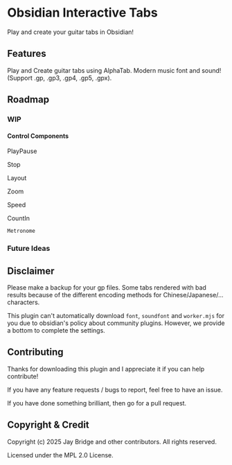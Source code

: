 # Obsidian Interactive Tabs

Play and create your guitar tabs in Obsidian!

<!-- GIF NEEDED -->

## Features

Play and Create guitar tabs using AlphaTab. Modern music font and sound! (Support <!-- .alphatab,--> .gp, .gp3, .gp4, .gp5, .gpx).

## Roadmap

### WIP

#### Control Components

PlayPause

Stop

Layout

Zoom

Speed

CountIn

	Metronome

### Future Ideas

## Disclaimer

Please make a backup for your gp files. Some tabs rendered with bad results because of the different encoding methods for Chinese/Japanese/... characters.

This plugin can't automatically download `font`, `soundfont` and `worker.mjs` for you due to obsidian's policy about community plugins. However, we provide a bottom to complete the settings.

<!-- This plugin doesn't have official relationships with AlphaTab.js and Obsidian Official Team. -->

## Contributing

Thanks for downloading this plugin and I appreciate it if you can help contribute!

If you have any feature requests / bugs to report, feel free to have an issue.

If you have done something brilliant, then go for a pull request.

<!-- If you want to add a new language to interactive-tabs, see this guide first. -->

<!-- ## How to Build -->

<!-- ## Star History -->

<!-- Star History Chart -->

## Copyright & Credit

Copyright (c) 2025 Jay Bridge and other contributors. All rights reserved.

Licensed under the MPL 2.0 License.

<!-- ## Packages Using -->

<!-- AlphaTab.js -->

<!-- ## Develop Env -->

<!-- VSCode -->
